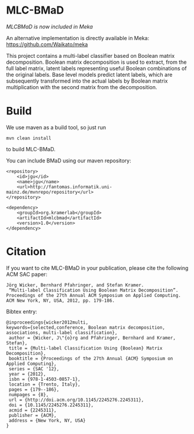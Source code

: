 MLC-BMaD
========

*MLCBMaD is now included in Meka*

An alternative implementation is directly available in Meka: https://github.com/Waikato/meka

This project contains a multi-label classifier based on Boolean
matrix decomposition. Boolean matrix decomposition is used to extract,
from the full label matrix, latent labels representing useful Boolean
combinations of the original labels. Base level models predict latent
labels, which are subsequently transformed into the actual labels by
Boolean matrix multiplication with the second matrix from the
decomposition. 

Build
=====


We use maven as a build tool, so just run

```
mvn clean install
```

to build MLC-BMaD. 

You can include BMaD using our maven repository:

```
<repository>
	<id>jgu</id>
	<name>jgu</name>
	<url>http://fantomas.informatik.uni-mainz.de/mvnrepo/repository</url>
</repository>
```
```
<dependency>
	<groupId>org.kramerlab</groupId>
	<artifactId>mlcbmad</artifactId>
	<version>1.0</version>
</dependency>
```


Citation
========

If you want to cite MLC-BMaD in your publication, please cite the
following ACM SAC paper:

```
Jörg Wicker, Bernhard Pfahringer, and Stefan Kramer.
 “Multi-label Classification Using Boolean Matrix Decomposition”.
Proceedings of the 27th Annual ACM Symposium on Applied Computing.
ACM New York, NY, USA, 2012, pp. 179-186.
```

Bibtex entry:

```
@inproceedings{wicker2012multi,
keywords={selected,conference, Boolean matrix decomposition, associations, multi-label classification},
 author = {Wicker, J\"{o}rg and Pfahringer, Bernhard and Kramer, Stefan},
 title = {Multi-label Classification Using {Boolean} Matrix Decomposition},
 booktitle = {Proceedings of the 27th Annual {ACM} Symposium on Applied Computing},
 series = {SAC '12},
 year = {2012},
 isbn = {978-1-4503-0857-1},
 location = {Trento, Italy},
 pages = {179--186},
 numpages = {8},
 url = {http://doi.acm.org/10.1145/2245276.2245311},
 doi = {10.1145/2245276.2245311},
 acmid = {2245311},
 publisher = {ACM},
 address = {New York, NY, USA}
}
```